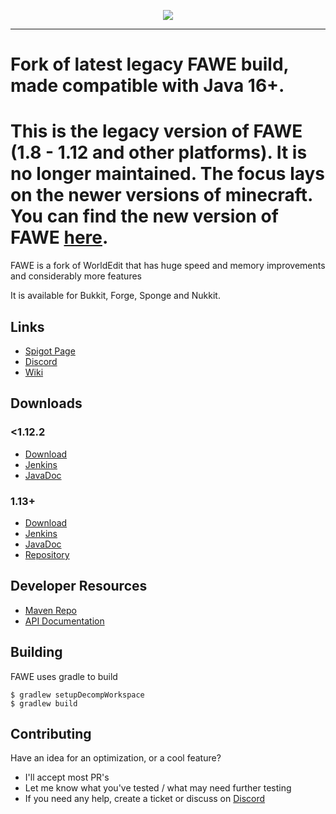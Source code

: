 <p align="center">
  <img src="https://i.imgur.com/Fog5fDB.png">
</p>

---

# Fork of latest legacy FAWE build, made compatible with Java 16+.

# This is the legacy version of FAWE (1.8 - 1.12 and other platforms). It is no longer maintained. The focus lays on the newer versions of minecraft. You can find the new version of FAWE [here](https://github.com/IntellectualSites/FastAsyncWorldEdit).

FAWE is a fork of WorldEdit that has huge speed and memory improvements and considerably more features

It is available for Bukkit, Forge, Sponge and Nukkit.

## Links 

* [Spigot Page](https://www.spigotmc.org/threads/fast-async-worldedit.100104/)
* [Discord](https://discord.gg/ngZCzbU)
* [Wiki](https://github.com/boy0001/FastAsyncWorldedit/wiki)

## Downloads
### <1.12.2
* [Download](https://empcraft.com/fawe/download/?bukkit)
* [Jenkins](https://ci.athion.net/job/FastAsyncWorldEdit/)
* [JavaDoc](https://ci.athion.net/job/FastAsyncWorldEdit/javadoc/)

### 1.13+
* [Download](https://empcraft.com/fawe/download/?bukkit113)
* [Jenkins](https://ci.athion.net/job/FastAsyncWorldEdit-1.13/)
* [JavaDoc](https://ci.athion.net/job/FastAsyncWorldEdit-1.13/javadoc/)
* [Repository](https://github.com/IntellectualSites/FastAsyncWorldEdit-1.13)

## Developer Resources
* [Maven Repo](http://ci.athion.net/job/FastAsyncWorldEdit/ws/mvn/)
* [API Documentation](https://github.com/boy0001/FastAsyncWorldedit/wiki/API)

## Building
FAWE uses gradle to build

```
$ gradlew setupDecompWorkspace
$ gradlew build
```

## Contributing
Have an idea for an optimization, or a cool feature?
 - I'll accept most PR's
 - Let me know what you've tested / what may need further testing
 - If you need any help, create a ticket or discuss on [Discord](https://discord.gg/ngZCzbU)
